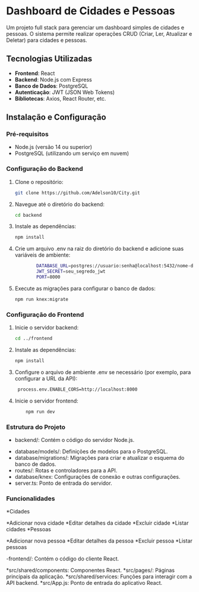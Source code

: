 # Dashboard de Cidades e Pessoas

Um projeto full stack para gerenciar um dashboard simples de cidades e pessoas. O sistema permite realizar operações CRUD (Criar, Ler, Atualizar e Deletar) para cidades e pessoas.

## Tecnologias Utilizadas

- **Frontend**: React
- **Backend**: Node.js com Express
- **Banco de Dados**: PostgreSQL
- **Autenticação**: JWT (JSON Web Tokens)
- **Bibliotecas**: Axios, React Router, etc.

## Instalação e Configuração

### Pré-requisitos

- Node.js (versão 14 ou superior)
- PostgreSQL (utilizando um serviço em nuvem)

### Configuração do Backend

1. Clone o repositório:

    ```bash
    git clone https://github.com/Adelson10/City.git

2. Navegue até o diretório do backend:

    ```bash
    cd backend

3. Instale as dependências:

    ```bash
    npm install

4. Crie um arquivo .env na raiz do diretório do backend e adicione suas variáveis de ambiente:

    ```bash
            DATABASE_URL=postgres://usuario:senha@localhost:5432/nome-do-banco
            JWT_SECRET=seu_segredo_jwt
            PORT=8000

5. Execute as migrações para configurar o banco de dados:

   ```bash
   npm run knex:migrate

### Configuração do Frontend

1. Inicie o servidor backend:

   ```bash
   cd ../frontend

2. Instale as dependências:

    ```bash
    npm install

3. Configure o arquivo de ambiente .env se necessário (por exemplo, para configurar a URL da API):

   ```bash
    process.env.ENABLE_CORS=http://localhost:8000

4. Inicie o servidor frontend:

    ```bash
        npm run dev

### Estrutura do Projeto
- backend/: Contém o código do servidor Node.js.

* database/models/: Definições de modelos para o PostgreSQL.
* database/migrations/: Migrações para criar e atualizar o esquema do banco de dados.
* routes/: Rotas e controladores para a API.
* database/knex: Configurações de conexão e outras configurações.
* server.ts: Ponto de entrada do servidor.

### Funcionalidades
*Cidades

*Adicionar nova cidade
*Editar detalhes da cidade
*Excluir cidade
*Listar cidades
*Pessoas

*Adicionar nova pessoa
*Editar detalhes da pessoa
*Excluir pessoa
*Listar pessoas

-frontend/: Contém o código do cliente React.

*src/shared/components: Componentes React.
*src/pages/: Páginas principais da aplicação.
*src/shared/services: Funções para interagir com a API backend.
*src/App.js: Ponto de entrada do aplicativo React.
